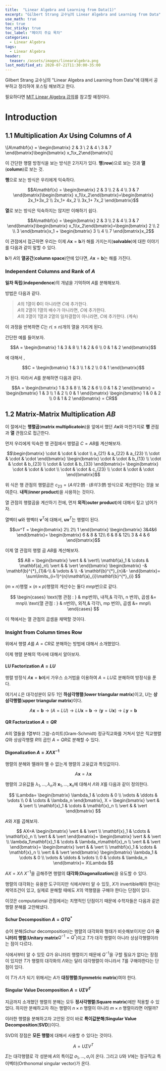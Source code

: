 ```yaml
---
title:  "Linear Algebra and Learning from Data(1)"
excerpt: "Gilbert Strang 교수님의 Linear Algebra and Learning from Data"
use_math: true
toc: true
toc_sticky: true
toc_label: "페이지 주요 목차"
categories:
  - Linear Algebra
tags:
  - Linear Algebra
header:
  teaser: /assets/images/linearalgebra.png
last_modified_at: 2020-07-21T11:30:00-35:00
---
```


Gilbert Strang 교수님의 "Linear Algebra and Learning from Data"에 대해서 공부하고 정리하여 포스팅 해보려고 한다.

필요하다면 [MIT Linear Algebra 강의](https://www.youtube.com/playlist?list=PLUl4u3cNGP61iQEFiWLE21EJCxwmWvvek)를 참고할 예정이다.
# Introduction
## 1.1 Multiplication $Ax$ Using Columns of $A$
\\[A\mathbf{x} = \begin{bmatrix} 2 & 3 \\ 2 & 4 \\ 3 & 7 \end{bmatrix}\begin{bmatrix} x_1\\x_2\end{bmatrix}\\]

이 간단한 행렬 방정식을 보는 방식은 $2$가지가 있다. **행**(**row**)으로 보는 것과 **열**(**column**)로 보는 것.

**행**으로 보는 방식은 우리에게 익숙하다.

$$A\mathbf{x} = \begin{bmatrix} 2 & 3 \\ 2 & 4 \\ 3 & 7 \end{bmatrix}\begin{bmatrix} x_1\\x_2\end{bmatrix}=\begin{bmatrix} 2x_1+3x_2 \\ 2x_1+ 4x_2 \\ 3x_1+ 7x_2 \end{bmatrix}$$

**열**로 보는 방식은 익숙하지는 않지만 이해하기 쉽다.

$$A\mathbf{x} = \begin{bmatrix} 2 & 3 \\ 2 & 4 \\ 3 & 7 \end{bmatrix}\begin{bmatrix} x_1\\x_2\end{bmatrix}=\begin{bmatrix} 2 \\ 2 \\ 3 \end{bmatrix}x_1 + \begin{bmatrix} 3 \\ 4 \\ 7 \end{bmatrix}x_2$$

이 관점에서 접근하면 우리는 이제 $A\mathbf{x}=\mathbf{b}$가 해를 가지는지(**solvable**)에 대한 이야기를 다음과 같이 말할 수 있다.

$\mathbf{b}$가 $A$의 **열공간**(**column space**)안에 있다면, $A\mathbf{x}=\mathbf{b}$는 해를 가진다.

### Independent Columns and Rank of $A$
**일차 독립**(**independence**)의 개념을 기억하며 $A$를 분해해보자.

방법은 다음과 같다.
> $A$의 $1$열이 $\mathbf{0}$이 아니라면 $C$에 추가한다.  
> $A$의 $2$열이 $1$열의 배수가 아니라면, $C$에 추가한다.  
> $A$의 $3$열이 $1$열과 $2$열의 일차결합이 아니라면, $C$에 추가한다. (계속)

이 과정을 반복하면 $C$는 $r(\leq n)$개의 열을 가지게 된다.

간단한 예를 들어보자.

$$A = \begin{bmatrix}
  1 & 3 & 8 \\
  1 & 2 & 6 \\
  0 & 1 & 2 
\end{bmatrix}$$

에 대해서 , 

$$C =  \begin{bmatrix} 1 & 3 \\ 1 & 2 \\ 0 & 1 \end{bmatrix}$$

가 된다. 따라서 $A$를 분해하면 다음과 같다.

$$A = \begin{bmatrix} 1 & 3 & 8 \\ 1& 2 & 6 \\ 0 & 1 & 2 \end{bmatrix} = \begin{bmatrix} 1 & 3 \\ 1 & 2 \\ 0 & 1 \end{bmatrix} \begin{bmatrix} 1 & 0 & 2 \\ 0 & 1 & 2 \end{bmatrix} = CR$$

## 1.2 Matrix-Matrix Multiplication $AB$
이 절에서는 **행렬곱**(**matrix multiplicatoin**)을 앞에서 했던 $A\mathbf{x}$와 마찬가지로 **행** 관점과 **열** 관점으로 접근한다.

먼저 우리에게 익숙한 행 관점에서 행렬곱 $C=AB$를 계산해보자.

$$\begin{bmatrix} \cdot & \cdot & \cdot \\
a_{21} & a_{22} & a_{23} \\
\cdot & \cdot & \cdot \end{bmatrix}
\begin{bmatrix} \cdot & \cdot & b_{13} \\
\cdot & \cdot & b_{23} \\
\cdot & \cdot & b_{33} \end{bmatrix}=
\begin{bmatrix} \cdot & \cdot & \cdot \\
\cdot & \cdot & c_{23} \\
\cdot & \cdot & \cdot \end{bmatrix}$$

위 식은 행 관점의 행렬곱은 $c_{23}=(A의\,2행)\cdot (B의\,3행)$ 방식으로 계산한다는 것을 보여준다. **내적**(**inner product**)을 사용하는 것이다.

열 관점의 행렬곱을 계산하기 전에, 먼저 **외적**(**outer product**)에 대해서 짚고 넘어가자.

열벡터 $\mathbf{u}$와 행벡터 $\mathbf{v}^T$에 대해서, $\mathbf{uv}^T$는 행렬이 된다.

$$uv^T = 
\begin{bmatrix} 2\\ 2\\ 1 \end{bmatrix}
\begin{bmatrix} 3&4&6 \end{bmatrix}=
\begin{bmatrix} 6 & 8 & 12\\ 6 & 8 & 12\\ 3 & 4 & 6 \end{bmatrix}$$

이제 열 관점의 행렬 곱 $AB$를 계산해보자.

$$
AB = 
\begin{bmatrix}
  \vert & & \vert\\
  \mathbf{a}_1 & \cdots & \mathbf{a}_n\\
  \vert & & \vert
  \end{bmatrix}
\begin{bmatrix}
  -& \mathbf{b}^{*}_{1}&-\\
  & \vdots & \\
  -& \mathbf{b}^{*}_{n}&-
\end{bmatrix}=
\sum\limits_{i=1}^{n}\mathbf{a}_{i}\mathbf{b}^{*}_{i}
$$

$(m\times n)$행렬 $\times$ $(n\times p)$행렬의 계산수는 둘다 $mnp$번으로 같다.

$$
\begin{cases}
\text{행 관점 : } & mp번의\, 내적,& 각각\, n 번의\, 곱셈 &= mnp\\
\text{열 관점 : } & n번의\, 외적,& 각각\, mp 번의\, 곱셈 &= mnp\\
\end{cases}
$$

이 책에서는 열 관점의 곱셈을 채택할 것이다.

### Insight from Column times Row

위에서 행렬 $A$를 $A=CR$로 분해하는 방법에 대해서 소개했었다.

이제 행렬 분해의 역사에 대해서 알아보자.

#### LU Factorization $A = LU$

행렬 방정식 $A\mathbf{x}=\mathbf{b}$에서 가우스 소거법을 이용하여 $A=LU$로 분해하여 방정식을 푼다.

여기서 $L$은 대각성분이 모두 $1$인 **하삼각행렬**(**lower triangular matrix**)이고, $U$는 **상삼각행렬**(**upper triangular matrix**)이다.

$$A\mathbf{x} = \mathbf{b} \rightarrow (A = LU) \rightarrow LU\mathbf{x} = \mathbf{b} \rightarrow (\mathbf{y}=U\mathbf{x}) \rightarrow L\mathbf{y} = \mathbf{b}$$

#### QR Factorization $A=QR$

$A$의 열들을 $1$열부터 그람-슈미트(Gram-Schmidt) 정규직교화를 거쳐서 얻은 직교행렬 $Q$와 상삼각행렬 $R$의 곱인 $A=QR$로 분해할 수 있다.

#### Digonalization $A=X\Lambda X^{-1}$

행렬의 분해와 뗄래야 뗄 수 없는게 행렬의 고윳값과 특잇값이다.

$$A\mathbf{x} = \lambda \mathbf{x}$$

행렬의 고유값들 $\lambda_1,\ldots,\lambda_n$과 $\mathbf{x}_1,\ldots,\mathbf{x}_n$에 대해서 $\Lambda$와 $X$를 다음과 같이 정의한다.

$$
\Lambda=
\begin{bmatrix}
  \lambda_1 & \cdots & 0 \\
  \vdots & \ddots & \vdots \\
  0 & \cdots & \lambda_n
\end{bmatrix},
X = 
\begin{bmatrix}
  \vert &  & \vert \\
  \mathbf{x}_1 & \cdots & \mathbf{x}_n \\
  \vert &  & \vert
\end{bmatrix}
$$

$A$와 $X$를 곱해보자.

$$
AX=A
\begin{bmatrix}
  \vert &  & \vert \\
  \mathbf{x}_1 & \cdots & \mathbf{x}_n \\
  \vert &  & \vert
\end{bmatrix}=
\begin{bmatrix}
  \vert &  & \vert \\
  \lambda_1\mathbf{x}_1 & \cdots & \lambda_n\mathbf{x}_n \\
  \vert &  & \vert
\end{bmatrix}=
\begin{bmatrix}
  \vert &  & \vert \\
  \mathbf{x}_1 & \cdots & \mathbf{x}_n \\
  \vert &  & \vert
\end{bmatrix}
\begin{bmatrix}
  \lambda_1 & \cdots & 0 \\
  \vdots & \ddots & \vdots \\
  0 & \cdots & \lambda_n
\end{bmatrix}=
X\Lambda
$$

$AX = X\Lambda$ $X^{-1}$을 곱해주면 행렬의 **대각화**(**Diagonalization**)을 유도할 수 있다.

행렬의 대각화는 유용한 도구이지만 식에서부터 알 수 있듯, $X$가 invertible해야 한다는 제약조건이 있고, 실제로 분해할 때에도 $X$의 역행렬을 구해야 한다는 단점이 있다.

이것은 computational 관점에서는 치명적인 단점이기 때문에 수학자들은 다음과 같은 행렬 분해를 고안해냈다.

#### Schur Decomposition $A = QTQ^*$

슈어 분해(Schur decomposition)는 행렬의 대각화와 형태가 비슷해보이지만 $Q$가 **유니터리 행렬**(**Unitary matrix**$Q^{-1}=Q^*$)이고 $T$가 대각 행렬이 아니라 상삼각행렬이라는 점이 다르다.

식에서부터 알 수 있듯 $Q$가 유니터리 행렬이기 때문에 $Q^{-1}$을 구할 필요가 없다는 장점이 있지만 $T$가 행렬의 대각화의 $\Lambda$와는 달리 대각행렬이 아니라서 $T$를 구해야한다는 단점이 있다.

이 $T$가 $\Lambda$가 되기 위해서는 $A$가 **대칭행렬**(**Symmetric matrix**)여야 한다.

#### Singular Value Decomposition $A = U\Sigma V^T$

지금까지 소개했던 행렬의 분해는 모두 **정사각행렬**(**Square matrix**)에만 적용할 수 있었다. 하지만 분해하고자 하는 행렬이 $n\times n$ 행렬이 아니라 $m\times n$ 행렬이라면 어떨까?

이러한 행렬을 분해하고자 고안된 것이 바로 **특이값분해**(**Singular Value Decomposition**(**SVD**))이다.

SVD의 장점은 **모든 행렬**에 대해서 사용할 수 있다는 것이다.

$$A = U\Sigma V^T$$

$\Sigma$는 대각행렬로 각 성분에 $A$의 특이값 $\sigma_1,\ldots,\sigma_r$이 온다. 그리고 $U$와 $V$에는 정규직교 특이벡터(Orthonomal singular vector)가 온다.